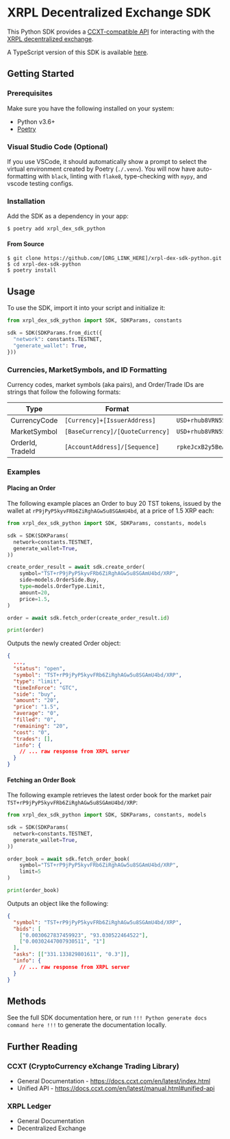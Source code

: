 # XRPL Decentralized Exchange SDK

This Python SDK provides a [CCXT-compatible API](https://docs.ccxt.com/en/latest/manual.html?#unified-api) for interacting with the [XRPL decentralized exchange](https://xrpl.org/decentralized-exchange.html).

A TypeScript version of this SDK is available [here]().

## Getting Started

### Prerequisites

Make sure you have the following installed on your system:

- Python v3.6+
- [Poetry](https://python-poetry.org/docs/)

### Visual Studio Code (Optional)

If you use VSCode, it should automatically show a prompt to select the virtual environment created by Poetry (`./.venv`). You will now have auto-formatting with `black`, linting with `flake8`, type-checking with `mypy`, and vscode testing configs.

### Installation

Add the SDK as a dependency in your app:

```
$ poetry add xrpl_dex_sdk_python
```

#### From Source

```
$ git clone https://github.com/[ORG_LINK_HERE]/xrpl-dex-sdk-python.git
$ cd xrpl-dex-sdk-python
$ poetry install
```

## Usage

To use the SDK, import it into your script and initialize it:

```python
from xrpl_dex_sdk_python import SDK, SDKParams, constants

sdk = SDK(SDKParams.from_dict({
  "network": constants.TESTNET,
  "generate_wallet": True,
}))
```

### Currencies, MarketSymbols, and ID Formatting

Currency codes, market symbols (aka pairs), and Order/Trade IDs are strings that follow the following formats:

| Type             | Format                           | Example                                       |
| ---------------- | -------------------------------- | --------------------------------------------- |
| CurrencyCode     | `[Currency]+[IssuerAddress]`     | `USD+rhub8VRN55s94qWKDv6jmDy1pUykJzF3wq`      |
| MarketSymbol     | `[BaseCurrency]/[QuoteCurrency]` | `USD+rhub8VRN55s94qWKDv6jmDy1pUykJzF3wq/XRP`  |
| OrderId, TradeId | `[AccountAddress]/[Sequence]`    | `rpkeJcxB2y5BeAFyycuWwdTTcR3og2a3SR:30419065` |

### Examples

#### Placing an Order

The following example places an Order to buy 20 TST tokens, issued by the wallet at `rP9jPyP5kyvFRb6ZiRghAGw5u8SGAmU4bd`, at a price of 1.5 XRP each:

```python
from xrpl_dex_sdk_python import SDK, SDKParams, constants, models

sdk = SDK(SDKParams(
  network=constants.TESTNET,
  generate_wallet=True,
))

create_order_result = await sdk.create_order(
    symbol="TST+rP9jPyP5kyvFRb6ZiRghAGw5u8SGAmU4bd/XRP",
    side=models.OrderSide.Buy,
    type=models.OrderType.Limit,
    amount=20,
    price=1.5,
)

order = await sdk.fetch_order(create_order_result.id)

print(order)
```

Outputs the newly created Order object:

```json
{
  ...,
  "status": "open",
  "symbol": "TST+rP9jPyP5kyvFRb6ZiRghAGw5u8SGAmU4bd/XRP",
  "type": "limit",
  "timeInForce": "GTC",
  "side": "buy",
  "amount": "20",
  "price": "1.5",
  "average": "0",
  "filled": "0",
  "remaining": "20",
  "cost": "0",
  "trades": [],
  "info": {
    // ... raw response from XRPL server
  }
}
```

#### Fetching an Order Book

The following example retrieves the latest order book for the market pair `TST+rP9jPyP5kyvFRb6ZiRghAGw5u8SGAmU4bd/XRP`:

```python
from xrpl_dex_sdk_python import SDK, SDKParams, constants, models

sdk = SDK(SDKParams(
  network=constants.TESTNET,
  generate_wallet=True,
))

order_book = await sdk.fetch_order_book(
    symbol="TST+rP9jPyP5kyvFRb6ZiRghAGw5u8SGAmU4bd/XRP",
    limit=5
)

print(order_book)
```

Outputs an object like the following:

```json
{
  "symbol": "TST+rP9jPyP5kyvFRb6ZiRghAGw5u8SGAmU4bd/XRP",
  "bids": [
    ["0.0030627837459923", "93.030522464522"],
    ["0.00302447007930511", "1"]
  ],
  "asks": [["331.133829801611", "0.3"]],
  "info": {
    // ... raw response from XRPL server
  }
}
```

## Methods

See the full SDK documentation here, or run `!!! Python generate docs command here !!!` to generate the documentation locally.

## Further Reading

### CCXT (CryptoCurrency eXchange Trading Library)

- General Documentation - https://docs.ccxt.com/en/latest/index.html
- Unified API - https://docs.ccxt.com/en/latest/manual.html#unified-api

### XRPL Ledger

- General Documentation
- Decentralized Exchange

